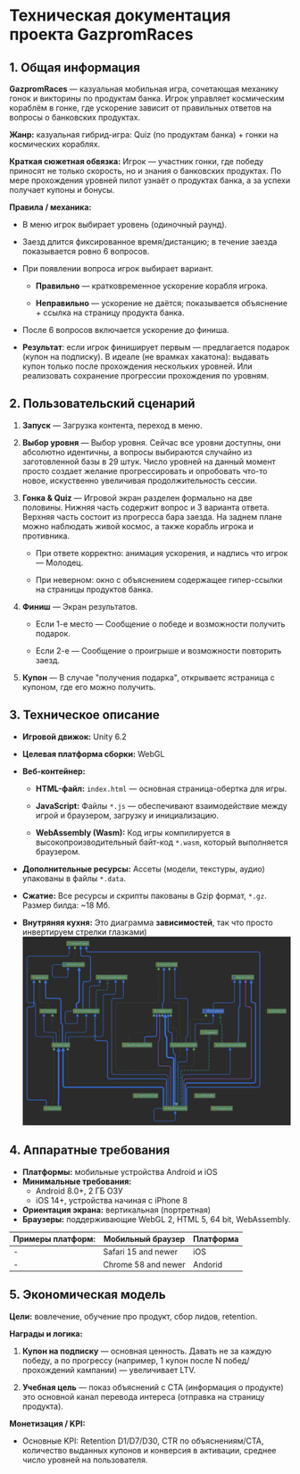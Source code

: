
# Техническая документация проекта GazpromRaces

## 1. Общая информация
**GazpromRaces** — казуальная мобильная игра, сочетающая механику гонок и викторины по продуктам банка. Игрок управляет космическим кораблём в гонке, где ускорение зависит от правильных ответов на вопросы о банковских продуктах.

**Жанр:** казуальная гибрид-игра: Quiz (по продуктам банка) + гонки на космических кораблях.

**Краткая сюжетная обвязка:** Игрок — участник гонки, где победу приносят не только скорость, но и знания о банковских продуктах. По мере прохождения уровней пилот узнаёт о продуктах банка, а за успехи получает купоны и бонусы.

**Правила / механика:**

-   В меню игрок выбирает уровень (одиночный раунд).
-   Заезд длится фиксированное время/дистанцию; в течение заезда показывается ровно 6 вопросов.
-   При появлении вопроса игрок выбирает вариант.

    -   **Правильно** — кратковременное ускорение корабля игрока.

    -   **Неправильно** — ускорение не даётся; показывается объяснение + ссылка на страницу продукта банка.
-   После 6 вопросов включается ускорение до финиша.
-   **Результат**: если игрок финиширует первым — предлагается подарок (купон на подписку). В идеале (не врамках хакатона): выдавать купон только после прохождения нескольких уровней. Или реализовать сохранение прогрессии прохождения по уровням.

## 2. Пользовательский сценарий

1.  **Запуск** — Загрузка контента, переход в меню.

2.  **Выбор уровня** — Выбор уровня. Сейчас все уровни доступны, они абсолютно идентичны, а вопросы выбираются случайно из заготовленной базы в 29 штук. Число уровней на данный момент просто создает желание прогрессировать и опробовать что-то новое, искуственно увеличивая продолжительность сессии.

3.  **Гонка & Quiz** — Игровой экран разделен формально на две половины. Нижняя часть содержит вопрос и 3 варианта ответа. Верхняя часть состоит из прогресса бара заезда. На заднем плане можно наблюдать живой космос, а также корабль игрока и противника.

    -   При ответе корректно: анимация ускорения, и надпись что игрок — Молодец.

    -   При неверном: окно с объяснением содержащее гипер-ссылки на страницы продуктов банка.

6.  **Финиш** — Экран результатов.

    -   Если 1-е место — Сообщение о победе и возможности получить подарок.

    -   Если 2-е —  Сообщение о проигрыше и возможности повторить заезд.

7.  **Купон** — В случае "получения подарка", открываетс ястраница с купоном, где его можно получить.

## 3. Техническое описание

-   **Игровой движок:** Unity 6.2

-   **Целевая платформа сборки:**  WebGL

-   **Веб-контейнер:**

    -   **HTML-файл:**  `index.html` — основная страница-обертка для игры.

    -   **JavaScript:** Файлы `*.js` — обеспечивают взаимодействие между игрой и браузером, загрузку и инициализацию.

    -   **WebAssembly (Wasm):** Код игры компилируется в высокопроизводительный байт-код `*.wasm`, который выполняется браузером.

-   **Дополнительные ресурсы:** Ассеты (модели, текстуры, аудио) упакованы в файлы `*.data`.
-  **Сжатие:** Все ресурсы и скрипты пакованы в Gzip формат, `*.gz`. Размер билда: ~18 Мб.
- **Внутряняя кухня:** Это диаграмма **зависимостей**, так что просто инвертируем стрелки глазками)
![диаграмма зависимостей](diagram.png)

## 4. Аппаратные требования
- **Платформы:** мобильные устройства Android и iOS
- **Минимальные требования:**
    - Android 8.0+, 2 ГБ ОЗУ
    - iOS 14+, устройства начиная с iPhone 8
- **Ориентация экрана:** вертикальная (портретная)
- **Браузеры:** поддерживающие WebGL 2, HTML 5, 64 bit, WebAssembly.

Примеры платформ:| Мобильный браузер  | Платформа |
-|--|--|
-| Safari 15 and newer | iOS |
-| Chrome 58 and newer | Andorid|


## 5. Экономическая модель
**Цели:** вовлечение, обучение про продукт, сбор лидов, retention.

**Награды и логика:**

1.  **Купон на подписку** — основная ценность. Давать не за каждую победу, а по прогрессу (например, 1 купон после N побед/прохождений кампании) — увеличивает LTV.

2.  **Учебная цель** — показ объяснений с CTA (информация о продукте) это основной канал перевода интереса (отправка на страницу продукта).


**Монетизация / KPI:**

-   Основные KPI: Retention D1/D7/D30, CTR по объяснениям/CTA, количество выданных купонов и конверсия в активации, среднее число уровней на пользователя.



